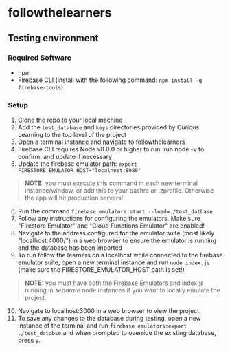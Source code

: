 # followthelearners
## Testing environment
### Required Software
- npm
- Firebase CLI (install with the following command: `npm install -g firebase-tools`)
### Setup
1. Clone the repo to your local machine
2. Add the `test_database` and `keys` directories provided by Curious Learning to the top level of the project
3. Open a terminal instance and navigate to followthelearners
4. Firebase CLI requires Node v8.0.0 or higher to run. run node -v to confirm, and update if necessary
5. Update the firebase emulator path: `export FIRESTORE_EMULATOR_HOST="localhost:8080"`
> **NOTE:** you must execute this command in each new terminal instance/window, or add this to your bashrc or .zprofile. Otherwise the app will hit production servers!
6. Run the command `firebase emulators:start --load=./test_datbase`
7. Follow any instructions for configuring the emulators. Make sure "Firestore Emulator" and "Cloud Functions Emulator" are enabled!
8. Navigate to the address configured for the emulator suite (most likely "localhost:4000/") in a web browser to ensure the emulator is running and the database has been imported
9. To run follow the learners on a localhost while connected to the firebase emulator suite, open a new terminal instance and run `node index.js` (make sure the FIRESTORE_EMULATOR_HOST path is set!)
> **NOTE:** you must have both the Firebase Emulators and index.js running in _separate_ node instances if you want to locally emulate the project.
10. Navigate to localhost:3000 in a web browser to view the project
11. To save any changes to the database during testing, open a new instance of the terminal and run `firebase emulators:export ./test_databse` and when prompted to override the existing database, press `y`.
